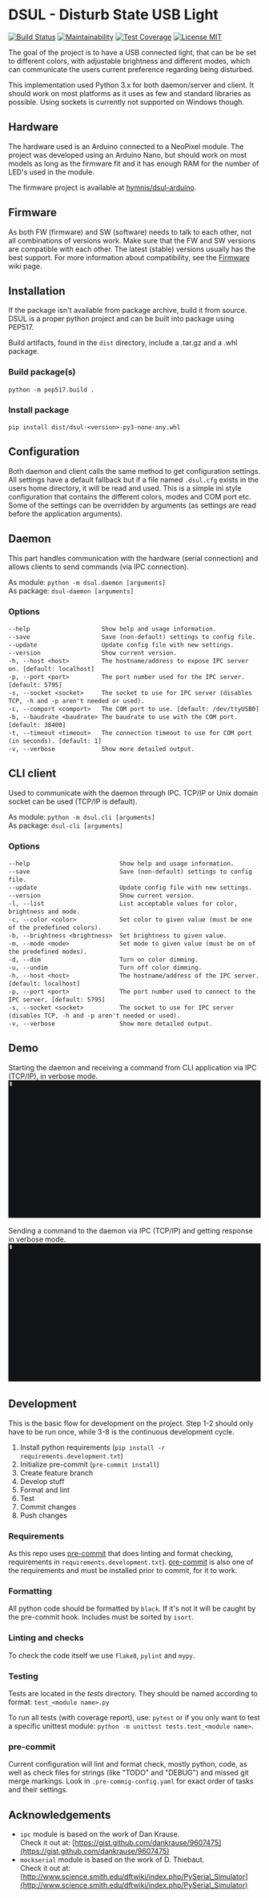 # DSUL - Disturb State USB Light

[![Build Status](https://travis-ci.org/hymnis/dsul-python.svg?branch=master)](https://travis-ci.org/hymnis/dsul-python)
[![Maintainability](https://api.codeclimate.com/v1/badges/0a360f196a019278c3eb/maintainability)](https://codeclimate.com/github/hymnis/dsul-python/maintainability)
[![Test Coverage](https://api.codeclimate.com/v1/badges/0a360f196a019278c3eb/test_coverage)](https://codeclimate.com/github/hymnis/dsul-python/test_coverage)
[![License MIT](https://img.shields.io/badge/license-MIT-blue.svg)](https://opensource.org/licenses/MIT)

The goal of the project is to have a USB connected light, that can be be set to different colors, with adjustable brightness and different modes, which can communicate the users current preference regarding being disturbed.

This implementation used Python 3.x for both daemon/server and client. It should work on most platforms as it uses as few and standard libraries as possible. Using sockets is currently not supported on Windows though.


## Hardware

The hardware used is an Arduino connected to a NeoPixel module. The project was developed using an Arduino Nano, but should work on most models as long as the firmware fit and it has enough RAM for the number of LED's used in the module.

The firmware project is available at [hymnis/dsul-arduino](https://github.com/hymnis/dsul-arduino).


## Firmware

As both FW (firmware) and SW (software) needs to talk to each other, not all combinations of versions work. Make sure that the FW and SW versions are compatible with each other. The latest (stable) versions usually has the best support. For more information about compatibility, see the [Firmware](https://github.com/hymnis/dsul-python/wiki/Firmware) wiki page.


## Installation

If the package isn't available from package archive, build it from source. DSUL is a proper python project and can be built into package using PEP517.

Build artifacts, found in the `dist` directory, include a .tar.gz and a .whl package.

### Build package(s)

```
python -m pep517.build .
```

### Install package

```
pip install dist/dsul-<version>-py3-none-any.whl
```


## Configuration

Both daemon and client calls the same method to get configuration settings. All settings have a default fallback but if a file named `.dsul.cfg` exists in the users home directory, it will be read and used. This is a simple ini style configuration that contains the different colors, modes and COM port etc. Some of the settings can be overridden by arguments (as settings are read before the application arguments).


## Daemon
This part handles communication with the hardware (serial connection) and allows clients to send commands (via IPC connection).

As module: `python -m dsul.daemon [arguments]`  
As package: `dsul-daemon [arguments]`

### Options

    --help                    Show help and usage information.
    --save                    Save (non-default) settings to config file.
    --update                  Update config file with new settings.
    --version                 Show current version.
    -h, --host <host>         The hostname/address to expose IPC server on. [default: localhost]
    -p, --port <port>         The port number used for the IPC server. [default: 5795]
    -s, --socket <socket>     The socket to use for IPC server (disables TCP, -h and -p aren't needed or used).
    -c, --comport <comport>   The COM port to use. [default: /dev/ttyUSB0]
    -b, --baudrate <baudrate> The baudrate to use with the COM port. [default: 38400]
    -t, --timeout <timeout>   The connection timeout to use for COM port (in seconds). [default: 1]
    -v, --verbose             Show more detailed output.


## CLI client
Used to communicate with the daemon through IPC. TCP/IP or Unix domain socket can be used (TCP/IP is default).

As module: `python -m dsul.cli [arguments]`  
As package: `dsul-cli [arguments]`

### Options

    --help                         Show help and usage information.
    --save                         Save (non-default) settings to config file.
    --update                       Update config file with new settings.
    --version                      Show current version.
    -l, --list                     List acceptable values for color, brightness and mode.
    -c, --color <color>            Set color to given value (must be one of the predefined colors).
    -b, --brightness <brightness>  Set brightness to given value.
    -m, --mode <mode>              Set mode to given value (must be on of the predefined modes).
    -d, --dim                      Turn on color dimming.
    -u, --undim                    Turn off color dimming.
    -h, --host <host>              The hostname/address of the IPC server. [default: localhost]
    -p, --port <port>              The port number used to connect to the IPC server. [default: 5795]
    -s, --socket <socket>          The socket to use for IPC server (disables TCP, -h and -p aren't needed or used).
    -v, --verbose                  Show more detailed output.


## Demo
Starting the daemon and receiving a command from CLI application via IPC (TCP/IP), in verbose mode.
![daemon_verbose](assets/daemon_verbose.gif)

Sending a command to the daemon via IPC (TCP/IP) and getting response in verbose mode.
![cli_verbose](assets/cli_verbose.gif)


## Development
This is the basic flow for development on the project. Step 1-2 should only have to be run once, while 3-8 is the continuous development cycle.

1. Install python requirements (`pip install -r requirements.development.txt`)
0. Initialize pre-commit (`pre-commit install`)
0. Create feature branch
0. Develop stuff
0. Format and lint
0. Test
0. Commit changes
0. Push changes

### Requirements
As this repo uses [pre-commit](https://pre-commit.com/) that does linting and format checking, requirements in `requirements.development.txt`). [pre-commit](https://pre-commit.com/) is also one of the requirements and must be installed prior to commit, for it to work.

### Formatting
All python code should be formatted by `black`. If it's not it will be caught by the pre-commit hook. Includes must be sorted by `isort`.

### Linting and checks
To check the code itself we use `flake8`, `pylint` and `mypy`.

### Testing
Tests are located in the _tests_ directory. They should be named according to format: `test_<module name>.py`

To run all tests (with coverage report), use: `pytest` or if you only want to test a specific unittest module: `python -m unittest tests.test_<module name>`.

### pre-commit
Current configuration will lint and format check, mostly python, code, as well as check files for strings (like "TODO" and "DEBUG") and missed git merge markings.
Look in `.pre-commig-config.yaml` for exact order of tasks and their settings.


## Acknowledgements

- `ipc` module is based on the work of Dan Krause.  
  Check it out at: [https://gist.github.com/dankrause/9607475](https://gist.github.com/dankrause/9607475)
- `mockserial` module is based on the work of D. Thiebaut.  
  Check it out at: [http://www.science.smith.edu/dftwiki/index.php/PySerial_Simulator](http://www.science.smith.edu/dftwiki/index.php/PySerial_Simulator)
